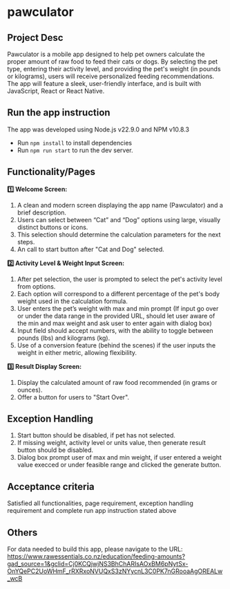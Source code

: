 # pawculator

## Project Desc
Pawculator is a mobile app designed to help pet owners calculate the proper amount of raw food to feed their cats or dogs. By selecting the pet type, entering their activity level, and providing the pet's weight (in pounds or kilograms), users will receive personalized feeding recommendations. The app will feature a sleek, user-friendly interface, and is built with JavaScript, React or React Native.

## Run the app instruction
The app was developed using Node.js v22.9.0 and NPM v10.8.3
- Run `npm install` to install dependencies
- Run `npm run start` to run the dev server.

## Functionality/Pages

**1️⃣ Welcome Screen:**

1. A clean and modern screen displaying the app name (Pawculator) and a brief description.
2. Users can select between “Cat” and “Dog” options using large, visually distinct buttons or icons.
3. This selection should determine the calculation parameters for the next steps.
4. An call to start button after "Cat and Dog" selected.

**2️⃣ Activity Level & Weight Input Screen:**

1. After pet selection, the user is prompted to select the pet's activity level from options.
2. Each option will correspond to a different percentage of the pet's body weight used in the calculation formula.
3. User enters the pet’s weight with max and min prompt (If input go over or under the data range in the provided URL, should let user aware of the min and max weight and ask user to enter again with dialog box)
4. Input field should accept numbers, with the ability to toggle between pounds (lbs) and kilograms (kg).
5. Use of a conversion feature (behind the scenes) if the user inputs the weight in either metric, allowing flexibility.

**3️⃣ Result Display Screen:**

1. Display the calculated amount of raw food recommended (in grams or ounces).
2. Offer a button for users to "Start Over".

## Exception Handling
1. Start button should be disabled, if pet has not selected.
2. If missing weight, activity level or units value, then generate result button should be disabled.
3. Dialog box prompt user of max and min weight, if user entered a weight value execced or under feasible range and clicked the generate button.

## Acceptance criteria
Satisfied all functionalities, page requirement, exception handling requirement and complete run app instruction stated above

## Others
For data needed to build this app, please navigate to the URL: https://www.rawessentials.co.nz/education/feeding-amounts?gad_source=1&gclid=Cj0KCQjwjNS3BhChARIsAOxBM6pNytSx-OnYQePC2UoWHmF_rRXRxoNVUQxS3zNYycnL3C0PK7nGRooaAgOREALw_wcB
